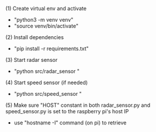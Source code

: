 (1) Create virtual env and activate
- "python3 -m venv venv"
- "source venv/bin/activate"

(2) Install dependencies
- "pip install -r requirements.txt"

(3) Start radar sensor
- "python src/radar_sensor <port>"

(4) Start speed sensor (if needed)
- "python src/speed_sensor <port>"

(5) Make sure "HOST" constant in both radar_sensor.py and speed_sensor.py is set to the raspberry pi's host IP
- use "hostname -I" command (on pi) to retrieve 

